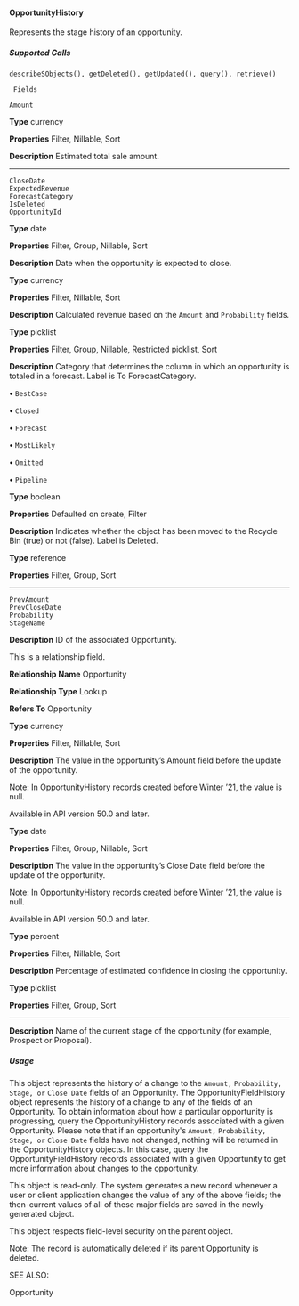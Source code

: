 #### OpportunityHistory

Represents the stage history of an opportunity.

##### Supported Calls
```
describeSObjects(), getDeleted(), getUpdated(), query(), retrieve()

 Fields

```
```
Amount

```

**Type**
currency

**Properties**
Filter, Nillable, Sort

**Description**
Estimated total sale amount.


-----

```
CloseDate
ExpectedRevenue
ForecastCategory
IsDeleted
OpportunityId

```

**Type**
date

**Properties**
Filter, Group, Nillable, Sort

**Description**
Date when the opportunity is expected to close.

**Type**
currency

**Properties**
Filter, Nillable, Sort

**Description**
Calculated revenue based on the `Amount` and `Probability` fields.

**Type**
picklist

**Properties**
Filter, Group, Nillable, Restricted picklist, Sort

**Description**
Category that determines the column in which an opportunity is totaled in a forecast. Label
is To ForecastCategory.

**•** `BestCase`

**•** `Closed`

**•** `Forecast`

**•** `MostLikely`

**•** `Omitted`

**•** `Pipeline`

**Type**
boolean

**Properties**
Defaulted on create, Filter

**Description**
Indicates whether the object has been moved to the Recycle Bin (true) or not (false).
Label is Deleted.

**Type**
reference

**Properties**
Filter, Group, Sort


-----

```
PrevAmount
PrevCloseDate
Probability
StageName

```

**Description**
ID of the associated Opportunity.

This is a relationship field.

**Relationship Name**
Opportunity

**Relationship Type**
Lookup

**Refers To**
Opportunity

**Type**
currency

**Properties**
Filter, Nillable, Sort

**Description**
The value in the opportunity’s Amount field before the update of the opportunity.

Note: In OpportunityHistory records created before Winter ’21, the value is null.

Available in API version 50.0 and later.

**Type**
date

**Properties**
Filter, Group, Nillable, Sort

**Description**
The value in the opportunity’s Close Date field before the update of the opportunity.

Note: In OpportunityHistory records created before Winter ’21, the value is null.

Available in API version 50.0 and later.

**Type**
percent

**Properties**
Filter, Nillable, Sort

**Description**
Percentage of estimated confidence in closing the opportunity.

**Type**
picklist

**Properties**
Filter, Group, Sort


-----

**Description**
Name of the current stage of the opportunity (for example, Prospect or Proposal).

##### Usage

This object represents the history of a change to the `Amount,` `Probability,` `Stage, or` `Close Date` fields of an Opportunity.
The OpportunityFieldHistory object represents the history of a change to any of the fields of an Opportunity. To obtain information about
how a particular opportunity is progressing, query the OpportunityHistory records associated with a given Opportunity. Please note that
if an opportunity's `Amount,` `Probability,` `Stage, or` `Close Date` fields have not changed, nothing will be returned in the
OpportunityHistory objects. In this case, query the OpportunityFieldHistory records associated with a given Opportunity to get more
information about changes to the opportunity.

This object is read-only. The system generates a new record whenever a user or client application changes the value of any of the above
fields; the then-current values of all of these major fields are saved in the newly-generated object.

This object respects field-level security on the parent object.

Note: The record is automatically deleted if its parent Opportunity is deleted.

SEE ALSO:

Opportunity
